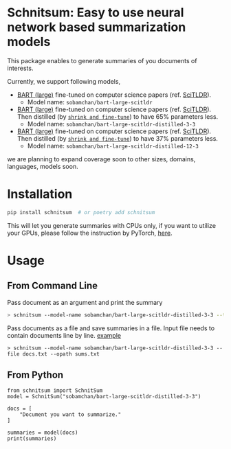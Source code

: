 # Schnitsum: Easy to use neural network based summarization models

This package enables to generate summaries of you documents of interests.

Currently, we support following models,

- [BART (large)](https://aclanthology.org/2020.acl-main.703) fine-tuned on computer science papers (ref. [SciTLDR](https://aclanthology.org/2020.findings-emnlp.428)).
  - Model name: `sobamchan/bart-large-scitldr`
- [BART (large)](https://aclanthology.org/2020.acl-main.703) fine-tuned on computer science papers (ref. [SciTLDR](https://aclanthology.org/2020.findings-emnlp.428)). Then distilled (by [`shrink and fine-tune`](http://arxiv.org/abs/2010.13002)) to have 65% parameters less.
  - Model name: `sobamchan/bart-large-scitldr-distilled-3-3`
- [BART (large)](https://aclanthology.org/2020.acl-main.703) fine-tuned on computer science papers (ref. [SciTLDR](https://aclanthology.org/2020.findings-emnlp.428)). Then distilled (by [`shrink and fine-tune`](http://arxiv.org/abs/2010.13002)) to have 37% parameters less.
  - Model name: `sobamchan/bart-large-scitldr-distilled-12-3`

we are planning to expand coverage soon to other sizes, domains, languages, models soon.


# Installation

```bash
pip install schnitsum  # or poetry add schnitsum
```

This will let you generate summaries with CPUs only, if you want to utilize your GPUs, please follow the instruction by PyTorch, [here](https://pytorch.org/get-started/locally/).


# Usage

## From Command Line
Pass document as an argument and print the summary
```sh
> schnitsum --model-name sobamchan/bart-large-scitldr-distilled-3-3 --text "Text to summarize"
```

Pass documents as a file and save summaries in a file.
Input file needs to contain documents line by line. [example](https://github.com/sobamchan/schnitsum/blob/main/examples/docs.txt)
```
> schnitsum --model-name sobamchan/bart-large-scitldr-distilled-3-3 --file docs.txt --opath sums.txt
```

## From Python
```py3
from schnitsum import SchnitSum
model = SchnitSum("sobamchan/bart-large-scitldr-distilled-3-3")

docs = [
    "Document you want to summarize."
]

summaries = model(docs)
print(summaries)
```
